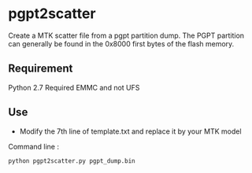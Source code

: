 # pgpt2scatter
 Create a MTK scatter file from a pgpt partition dump. The PGPT partition can generally be found in the 0x8000 first bytes of the flash memory.

## Requirement

Python 2.7 Required
EMMC and not UFS

## Use

- Modify the 7th line of template.txt and replace it by your MTK model

Command line : 

```
python pgpt2scatter.py pgpt_dump.bin
```
